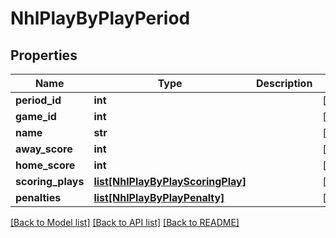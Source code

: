 # NhlPlayByPlayPeriod

## Properties
Name | Type | Description | Notes
------------ | ------------- | ------------- | -------------
**period_id** | **int** |  | [optional] 
**game_id** | **int** |  | [optional] 
**name** | **str** |  | [optional] 
**away_score** | **int** |  | [optional] 
**home_score** | **int** |  | [optional] 
**scoring_plays** | [**list[NhlPlayByPlayScoringPlay]**](NhlPlayByPlayScoringPlay.md) |  | [optional] 
**penalties** | [**list[NhlPlayByPlayPenalty]**](NhlPlayByPlayPenalty.md) |  | [optional] 

[[Back to Model list]](../README.md#documentation-for-models) [[Back to API list]](../README.md#documentation-for-api-endpoints) [[Back to README]](../README.md)

